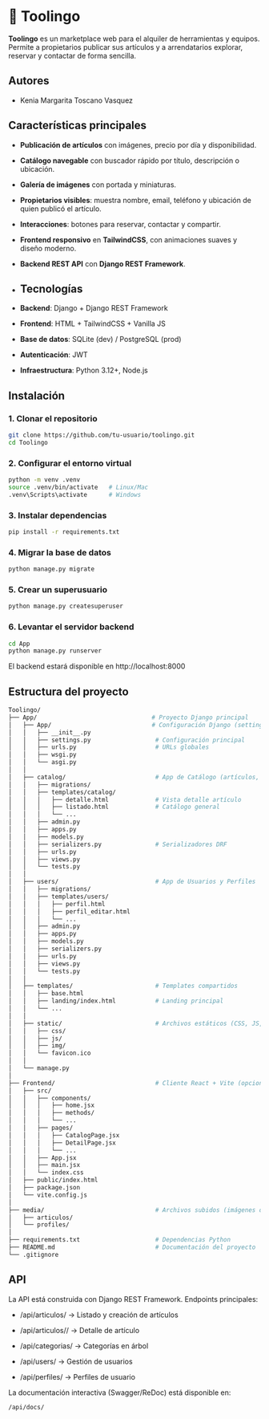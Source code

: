 # 🔧 Toolingo

**Toolingo** es un marketplace web para el alquiler de herramientas y equipos.  
Permite a propietarios publicar sus artículos y a arrendatarios explorar, reservar y contactar de forma sencilla.  

## Autores
-  Kenia Margarita Toscano Vasquez


##  Características principales

-  **Publicación de artículos** con imágenes, precio por día y disponibilidad.  
-  **Catálogo navegable** con buscador rápido por título, descripción o ubicación.  
-  **Galería de imágenes** con portada y miniaturas.  
-  **Propietarios visibles**: muestra nombre, email, teléfono y ubicación de quien publicó el artículo.  
-  **Interacciones**: botones para reservar, contactar y compartir.  
-  **Frontend responsivo** en **TailwindCSS**, con animaciones suaves y diseño moderno.  
-  **Backend REST API** con **Django REST Framework**.

-  ##  Tecnologías

- **Backend**: Django + Django REST Framework  
- **Frontend**: HTML + TailwindCSS + Vanilla JS  
- **Base de datos**: SQLite (dev) / PostgreSQL (prod)  
- **Autenticación**: JWT  
- **Infraestructura**: Python 3.12+, Node.js

 ##  Instalación

### 1. Clonar el repositorio
  ```bash
  git clone https://github.com/tu-usuario/toolingo.git
  cd Toolingo
  ```

 ### 2. Configurar el entorno virtual
 ```bash
python -m venv .venv
source .venv/bin/activate   # Linux/Mac
.venv\Scripts\activate      # Windows

```
 ### 3. Instalar dependencias
```bash
pip install -r requirements.txt

```

### 4. Migrar la base de datos
```bash
python manage.py migrate

```

### 5. Crear un superusuario

```bash
python manage.py createsuperuser

```

### 6. Levantar el servidor backend

```bash
cd App
python manage.py runserver

```
El backend estará disponible en http://localhost:8000 


##  Estructura del proyecto


```bash
Toolingo/
├── App/                                # Proyecto Django principal
│   ├── App/                            # Configuración Django (settings, urls, wsgi, asgi)
│   │   ├── __init__.py
│   │   ├── settings.py                  # Configuración principal
│   │   ├── urls.py                      # URLs globales
│   │   ├── wsgi.py
│   │   └── asgi.py
│   │
│   ├── catalog/                         # App de Catálogo (artículos, categorías, imágenes)
│   │   ├── migrations/
│   │   ├── templates/catalog/
│   │   │   ├── detalle.html             # Vista detalle artículo
│   │   │   ├── listado.html             # Catálogo general
│   │   │   └── ...
│   │   ├── admin.py
│   │   ├── apps.py
│   │   ├── models.py
│   │   ├── serializers.py               # Serializadores DRF
│   │   ├── urls.py
│   │   ├── views.py
│   │   └── tests.py
│   │
│   ├── users/                           # App de Usuarios y Perfiles
│   │   ├── migrations/
│   │   ├── templates/users/
│   │   │   ├── perfil.html
│   │   │   ├── perfil_editar.html
│   │   │   └── ...
│   │   ├── admin.py
│   │   ├── apps.py
│   │   ├── models.py
│   │   ├── serializers.py
│   │   ├── urls.py
│   │   ├── views.py
│   │   └── tests.py
│   │
│   ├── templates/                       # Templates compartidos
│   │   ├── base.html
│   │   ├── landing/index.html           # Landing principal
│   │   └── ...
│   │
│   ├── static/                          # Archivos estáticos (CSS, JS, imágenes)
│   │   ├── css/
│   │   ├── js/
│   │   ├── img/
│   │   └── favicon.ico
│   │
│   └── manage.py
│
├── Frontend/                            # Cliente React + Vite (opcional)
│   ├── src/
│   │   ├── components/
│   │   │   ├── home.jsx
│   │   │   ├── methods/
│   │   │   └── ...
│   │   ├── pages/
│   │   │   ├── CatalogPage.jsx
│   │   │   ├── DetailPage.jsx
│   │   │   └── ...
│   │   ├── App.jsx
│   │   ├── main.jsx
│   │   └── index.css
│   ├── public/index.html
│   ├── package.json
│   └── vite.config.js
│
├── media/                               # Archivos subidos (imágenes de artículos/perfiles)
│   ├── articulos/
│   └── profiles/
│
├── requirements.txt                     # Dependencias Python
├── README.md                            # Documentación del proyecto
└── .gitignore

```
## API

La API está construida con Django REST Framework.
Endpoints principales:

-  /api/articulos/ → Listado y creación de artículos

-  /api/articulos/<id>/ → Detalle de artículo

-  /api/categorias/ → Categorías en árbol

-  /api/users/ → Gestión de usuarios

-  /api/perfiles/ → Perfiles de usuario

La documentación interactiva (Swagger/ReDoc) está disponible en:
```bash
/api/docs/
```


